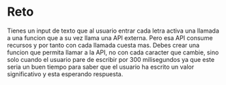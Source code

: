 # Reto

Tienes un input de texto que al usuario entrar cada letra activa una llamada a una funcion que a su vez llama una API externa. Pero esa API consume recursos y por tanto con cada llamada cuesta mas. Debes crear una funcion que permita llamar a la API, no con cada caracter que cambie, sino solo cuando el usuario pare de escribir por 300 milisegundos ya que este seria un buen tiempo para saber que el usuario ha escrito un valor significativo y esta esperando respuesta.